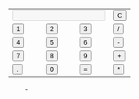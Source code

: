 # <!DOCTYPE html>
<html lang="en" dir="ltr">
 
<head>
  <meta charset="utf-8">
  <title>Simple Calculator using HTML, CSS and JavaScript</title>
  <link rel="stylesheet" href="styles.css">
</head>
 
<body>
 
<table class="calculator" >
  <tr>
    <td colspan="3"> <input class="display-box" type="text" id="result" disabled /> </td>
 
    <!-- clearScreen() function clears all the values -->
    <td> <input type="button" value="C" onclick="clearScreen()" id="btn" /> </td>
  </tr>
  <tr>
    <!-- display() function displays the value of clicked button -->
    <td> <input type="button" value="1" onclick="display('1')" /> </td>
    <td> <input type="button" value="2" onclick="display('2')" /> </td>
    <td> <input type="button" value="3" onclick="display('3')" /> </td>
    <td> <input type="button" value="/" onclick="display('/')" /> </td>
  </tr>
  <tr>
    <td> <input type="button" value="4" onclick="display('4')" /> </td>
    <td> <input type="button" value="5" onclick="display('5')" /> </td>
    <td> <input type="button" value="6" onclick="display('6')" /> </td>
    <td> <input type="button" value="-" onclick="display('-')" /> </td>
  </tr>
  <tr>
    <td> <input type="button" value="7" onclick="display('7')" /> </td>
    <td> <input type="button" value="8" onclick="display('8')" /> </td>
    <td> <input type="button" value="9" onclick="display('9')" /> </td>
    <td> <input type="button" value="+" onclick="display('+')" /> </td>
  </tr>
  <tr>
    <td> <input type="button" value="." onclick="display('.')" /> </td>
    <td> <input type="button" value="0" onclick="display('0')" /> </td>
 
    <!-- calculate() function evaluates the mathematical expression -->
    <td> <input type="button" value="=" onclick="calculate()" id="btn" /> </td>
    <td> <input type="button" value="*" onclick="display('*')" /> </td>
  </tr>
</table>
 
<script type="text/javascript" src="script.js"></script>
 
</body>
 
</html>-
